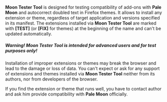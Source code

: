 **Moon Tester Tool** is designed for testing compatibility of add-ons with **Pale Moon** and autocorrect doubled text in Firefox themes. It allows to install any extension or theme, regardless of target application and versions specified in its manifest. The extensions installed via **Moon Tester Tool** are marked with **[TEST]** (or **[FIX]** for themes) at the beginning of the name and can't be updated automatically.

##### Warning! Moon Tester Tool is intended for advanced users and for test purposes only!

Installation of improper extensions or themes may break the browser and lead to the damage or loss of data. You can't expect or ask for any support of extensions and themes installed via **Moon Tester Tool** neither from its authors, nor from developers of the browser. 

If you find the extension or theme that runs well, you have to contact author and ask him provide compatibility with **Pale Moon** officially.
